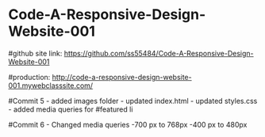 # Code-A-Responsive-Design-Website-001

#github site link: https://github.com/ss55484/Code-A-Responsive-Design-Website-001

#production: http://code-a-responsive-design-website-001.mywebclasssite.com/

#Commit 5
    - added images folder
    - updated index.html
    - updated styles.css
    - added media queries for #featured li 
    
#Commit 6
    - Changed media queries 
        -700 px to 768px
        -400 px to 480px